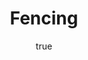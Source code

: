 ---
title: Fencing
description: Pictograms of Olympic sports - Fencing. This is unofficial sample picture. Images of official Olympic pictograms for 1948 Summer Olympics and all Summer Olympics since 1964 can be found in corresponding Official Reports.
image_file: Fencing_pictogram.svg
languages:
  - en
  - ja
name:
  en: Fencing
  ja: フェンシング
short_description:
  en: Fencing of Olympic sports.
  ja: オリンピック・スポーツのフェンシング。
long_description:
  en: Pictograms of [Olympic](http://en.wikipedia.org/wiki/Olympic_Games) sports - [Fencing](http://en.wikipedia.org/wiki/Fencing). This is unofficial sample picture. Images of official Olympic pictograms for 1948 Summer Olympics and all Summer Olympics since 1964 can be found in corresponding [Official Reports](http://www.la84.org/sports-library-digital-collection/).
  ja: オリンピック・スポーツのフェンシングのピクトグラムです。非公式のサンプル画像です。1948年夏季オリンピックおよび1964年以降のすべての夏季オリンピックの公式ピクトグラム画像は、対応する[オフィシャル・レポート](http://www.la84.org/sports-library-digital-collection/)の中で見つかります。
author:
  en: Thadius856 (SVG conversion) & Parutakupiu (original image)
  ja: Thadius856 (SVG変換) & Parutakupiu (オリジナル画像)
source:
  en: Wikimedia Commons
  ja: ウィキメディア・コモンズ
source_url: http://commons.wikimedia.org/wiki/File:Fencing_pictogram.svg
permission:
  en: Public domain
  ja: パブリック・ドメイン
links:
  -
    - rdf:type
    - http://www.bbc.co.uk/ontologies/sport/SportsDiscipline
  -
    - owl:sameAs
    - http://dbpedia.org/resource/Fencing
---